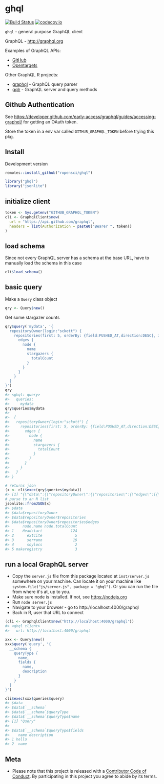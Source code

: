 ghql
====



[![Build Status](https://travis-ci.org/ropensci/ghql.svg?branch=master)](https://travis-ci.org/ropensci/ghql)
[![codecov.io](https://codecov.io/github/ropensci/ghql/coverage.svg?branch=master)](https://codecov.io/github/ropensci/ghql?branch=master)

`ghql` - general purpose GraphQL client

GraphQL - <http://graphql.org>

Examples of GraphQL APIs:

* [GitHub](https://developer.github.com/early-access/graphql/)
* [Opentargets](http://open-targets-genetics.appspot.com/)

Other GraphQL R projects:

* [graphql](https://github.com/ropensci/graphql) - GraphQL query parser
* [gqlr](https://github.com/schloerke/gqlr) - GraphQL server and query methods

## Github Authentication

See <https://developer.github.com/early-access/graphql/guides/accessing-graphql/> for getting an OAuth token.

Store the token in a env var called `GITHUB_GRAPHQL_TOKEN`
before trying this pkg.

## Install

Development version


```r
remotes::install_github("ropensci/ghql")
```


```r
library("ghql")
library("jsonlite")
```

## initialize client


```r
token <- Sys.getenv("GITHUB_GRAPHQL_TOKEN")
cli <- GraphqlClient$new(
  url = "https://api.github.com/graphql",
  headers = list(Authorization = paste0("Bearer ", token))
)
```

## load schema

Since not every GraphQL server has a schema at the base URL, have to manually
load the schema in this case


```r
cli$load_schema()
```


## basic query

Make a `Query` class object


```r
qry <- Query$new()
```

Get some stargazer counts


```r
qry$query('mydata', '{
  repositoryOwner(login:"sckott") {
    repositories(first: 5, orderBy: {field:PUSHED_AT,direction:DESC}, isFork:false) {
      edges {
        node {
          name
          stargazers {
            totalCount
          }
        }
      }
    }
  }
}')
qry
#> <ghql: query>
#>   queries:
#>     mydata
qry$queries$mydata
#>  
#>  {
#>   repositoryOwner(login:"sckott") {
#>     repositories(first: 5, orderBy: {field:PUSHED_AT,direction:DESC}, isFork:false) {
#>       edges {
#>         node {
#>           name
#>           stargazers {
#>             totalCount
#>           }
#>         }
#>       }
#>     }
#>   }
#> }
```


```r
# returns json
(x <- cli$exec(qry$queries$mydata))
#> [1] "{\"data\":{\"repositoryOwner\":{\"repositories\":{\"edges\":[{\"node\":{\"name\":\"Headstart\",\"stargazers\":{\"totalCount\":124}}},{\"node\":{\"name\":\"extcite\",\"stargazers\":{\"totalCount\":5}}},{\"node\":{\"name\":\"serrano\",\"stargazers\":{\"totalCount\":19}}},{\"node\":{\"name\":\"soylocs\",\"stargazers\":{\"totalCount\":2}}},{\"node\":{\"name\":\"makeregistry\",\"stargazers\":{\"totalCount\":3}}}]}}}}\n"
# parse to an R list
jsonlite::fromJSON(x)
#> $data
#> $data$repositoryOwner
#> $data$repositoryOwner$repositories
#> $data$repositoryOwner$repositories$edges
#>      node.name node.totalCount
#> 1    Headstart             124
#> 2      extcite               5
#> 3      serrano              19
#> 4      soylocs               2
#> 5 makeregistry               3
```

## run a local GraphQL server

* Copy the `server.js` file from this package located at `inst/server.js` somewhere on your machine. Can locate it on your machine like `system.file("js/server.js", package = "ghql")`. Or you can run the file from where it's at, up to you.
* Make sure node is installed. If not, see <https://nodejs.org>
* Run `node server.js`
* Navigate to your browser - go to http://localhost:4000/graphql
* Back in R, user that URL to connect


```r
(cli <- GraphqlClient$new("http://localhost:4000/graphql"))
#> <ghql client>
#>   url: http://localhost:4000/graphql
```


```r
xxx <- Query$new()
xxx$query('query', '{
  __schema {
    queryType {
      name, 
      fields {
        name,
        description
      }
    }
  }
}')
```



```r
cli$exec(xxx$queries$query)
#> $data
#> $data$`__schema`
#> $data$`__schema`$queryType
#> $data$`__schema`$queryType$name
#> [1] "Query"
#> 
#> $data$`__schema`$queryType$fields
#>    name description
#> 1 hello            
#> 2  name 
```

## Meta

* Please note that this project is released with a [Contributor Code of Conduct](CODE_OF_CONDUCT.md). By participating in this project you agree to abide by its terms.
